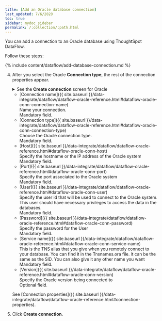 ```yaml
---
title: [Add an Oracle database connection]
last_updated: 7/6/2020
toc: true
sidebar: mydoc_sidebar
permalink: /:collection/:path.html
---
```

You can add a connection to an Oracle database using ThoughtSpot DataFlow.

Follow these steps:


{% include content/dataflow/add-database-connection.md %}

4. After you select the Oracle **Connection type**, the rest of the connection properties appear.

    <details>
      <summary>See the <strong>Create connection</strong> screen for Oracle</summary>
        <p>
        <img src="../../images/dataflow-oracle-create.png" alt="Create Oracle connection" /></p>
    </details>

    * [Connection name]({{ site.baseurl }}/data-integrate/dataflow/dataflow-oracle-reference.html#dataflow-oracle-conn-connection-name)<br/>Name your connection.<br/>Mandatory field.
    * [Connection type]({{ site.baseurl }}/data-integrate/dataflow/dataflow-oracle-reference.html#dataflow-oracle-conn-connection-type)<br/>Choose the Oracle connection type.<br/>Mandatory field.
    * [Host]({{ site.baseurl }}/data-integrate/dataflow/dataflow-oracle-reference.html#dataflow-oracle-conn-host)<br/>Specify the hostname or the IP address of the Oracle system<br/>Mandatory field.
    * [Port]({{ site.baseurl }}/data-integrate/dataflow/dataflow-oracle-reference.html#dataflow-oracle-conn-port)<br/>Specify the port associated to the Oracle system<br/>Mandatory field.
    * [User]({{ site.baseurl }}/data-integrate/dataflow/dataflow-oracle-reference.html#dataflow-oracle-conn-user)<br/>Specify the user id that will be used to connect to the Oracle system. This user should have necessary privileges to access the data in the databases.<br/>Mandatory field.
    * [Password]({{ site.baseurl }}/data-integrate/dataflow/dataflow-oracle-reference.html#dataflow-oracle-conn-password)<br/>Specify the password for the User<br/>Mandatory field.
    * [Service name]({{ site.baseurl }}/data-integrate/dataflow/dataflow-oracle-reference.html#dataflow-oracle-conn-service-name)<br/>This is the TNS alias that you give when you remotely connect to your database. You can find it in the Tnsnames.ora file. It can be the same as the SID. You can also give it any other name you want<br/>Mandatory field.
    * [Version]({{ site.baseurl }}/data-integrate/dataflow/dataflow-oracle-reference.html#dataflow-oracle-conn-version)<br/>Specify the Oracle version being connected to<br/>Optional field.

   See [Connection properties]({{ site.baseurl }}/data-integrate/dataflow/dataflow-oracle-reference.html#connection-properties).

5. Click **Create connection**.   
